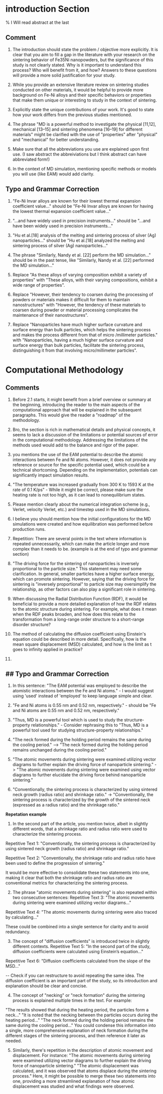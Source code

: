 # introduction Section
% I Will read abstract at the last

## Comment
1. The introduction should state the problem / objective more explicitly. It is clear that you aim to fill a gap in the literature with your research on the sintering behavior of Fe35Ni nanopowders, but the significance of this study is not clearly stated. Why is it important to understand this process? Who will benefit from it, and how? Answers to these questions will provide a more solid justification for your study.

2. While you provide an extensive literature review on sintering studies conducted on other materials, it would be helpful to provide more background on Fe-Ni alloys and their specific behaviors or properties that make them unique or interesting to study in the context of sintering.

3. Explicitly state the unique contributions of your work. It's good to state how your work differs from the previous studies mentioned.

4. The phrase "MD is a powerful method to investigate the physical [11,12], mechanical [13–15] and sintering phenomena [16–19] for different materials" might be clarified with the use of "properties" after "physical" and "mechanical" for better understanding.

5. Make sure that all the abbreviations you use are explained upon first use. (I saw abstract the abbreiviations but I think abstract can have abbreviated form!)

6. In the context of MD simulation, mentioning specific methods or models you will use (like EAM) would add clarity.


## Typo and Grammar Correction

1. "Fe-Ni Invar alloys are known for their lowest thermal expansion coefficient value..." should be "Fe-Ni Invar alloys are known for having the lowest thermal expansion coefficient value..."

2. "...and have widely used in precision instruments..." should be "...and have been widely used in precision instruments..."

3. "Hu et al.[18] analysis of the melting and sintering process of silver (Ag) nanoparticles..." should be "Hu et al.[18] analyzed the melting and sintering process of silver (Ag) nanoparticles..."

4. The phrase "Similarly, Nandy et al. [22] perform the MD simulation..." should be in the past tense, like "Similarly, Nandy et al. [22] performed the MD simulation..."

5. Replace "As these alloys of varying composition exhibit a variety of properties" with "These alloys, with their varying compositions, exhibit a wide range of properties".

6. Replace "However, their tendency to coarsen during the processing of powders or materials makes it difficult for them to maintain nanostructures" with "However, the tendency of these materials to coarsen during powder or material processing complicates the maintenance of their nanostructures".

7. Replace "Nanoparticles have much higher surface curvature and surface energy than bulk particles, which helps the sintering process and makes the process different from that of micro /millimeter particles." with "Nanoparticles, having a much higher surface curvature and surface energy than bulk particles, facilitate the sintering process, distinguishing it from that involving micro/millimeter particles".


# Computational Methodology

## Comments

1. Before 2.1 starts, it might benefit from a brief overview or summary at the beginning, introducing the reader to the main aspects of the computational approach that will be explained in the subsequent paragraphs. This would give the reader a "roadmap" of the methodology.

2. Bro, the section is rich in mathematical details and physical concepts, it seems to lack a discussion of the limitations or potential sources of error in the computational methodology. Addressing the limitations of the methods used would add to the balance and rigor of the paper.

3. you mentions the use of the EAM potential to describe the atomic interactions between Fe and Ni atoms. However, it does not provide any reference or source for the specific potential used, which could be a technical shortcoming. Depending on the implementation, potentials can significantly impact simulation results.

4. "The temperature was increased gradually from 300 K to 1593 K at the rate of 0.1 K/ps" - While it might be correct, please make sure the heating rate is not too high, as it can lead to nonequilibrium states.

5. Please mention clearly about the numerical integration scheme (e.g., Verlet, velocity Verlet, etc.) and timestep used in the MD simulations.

6. I believe you should mention how the initial configurations for the MD simulations were created and how equilibration was performed before production runs.

7. Repetition: There are several points in the text where information is repeated unnecessarily, which can make the article longer and more complex than it needs to be. (example is at the end of typo and grammar section)

8. "The driving force for the sintering of nanoparticles is inversely proportional to the particle size." This statement may need some clarification. In general, smaller particles have a higher surface energy, which can promote sintering. However, saying that the driving force for sintering is "inversely proportional" to particle size may oversimplify the relationship, as other factors can also play a significant role in sintering.

9. When discussing the Radial Distribution Function (RDF), it would be beneficial to provide a more detailed explanation of how the RDF relates to the atomic structure during sintering. For example, what does it mean when the RDF peaks broaden, and how does this relate to the transformation from a long-range order structure to a short-range disorder structure?

10. The method of calculating the diffusion coefficient using Einstein's equation could be described in more detail. Specifically, how is the mean square displacement (MSD) calculated, and how is the limit as t goes to infinity applied in practice?

11. 


## ## Typo and Grammar Correction

1. In this sentence: "The EAM potential was employed to describe the atomistic interactions between the Fe and Ni atoms." - I would suggest using 'used' instead of 'employed' to keep language simple and clear.

2. "Fe and Ni atoms is 0.55 nm and 0.52 nm, respectively." - should be "Fe and Ni atoms are 0.55 nm and 0.52 nm, respectively."

3. "Thus, MD is a powerful tool which is used to study the structure-property relationships." - Consider rephrasing this to "Thus, MD is a powerful tool used for studying structure-property relationships."

4. "The neck formed during the holding period remains the same during the cooling period." --> "The neck formed during the holding period remains unchanged during the cooling period."

5. "The atomic movements during sintering were examined utilizing vector diagrams to further explain the driving force of nanoparticle sintering." -> "The atomic movements during sintering were examined using vector diagrams to further elucidate the driving force behind nanoparticle sintering."

6. "Conventionally, the sintering process is characterized by using sintered neck growth (radius ratio) and shrinkage ratio." -> "Conventionally, the sintering process is characterized by the growth of the sintered neck (expressed as a radius ratio) and the shrinkage ratio."



**Repetation example**

1. In the second part of the article, you mention twice, albeit in slightly different words, that a shrinkage ratio and radius ratio were used to characterize the sintering process.

Repetitive Text 1:
"Conventionally, the sintering process is characterized by using sintered neck growth (radius ratio) and shrinkage ratio."

Repetitive Text 2:
"Conventionally, the shrinkage ratio and radius ratio have been used to define the progression of sintering."

It would be more effective to consolidate these two statements into one, making it clear that both the shrinkage ratio and radius ratio are conventional metrics for characterizing the sintering process.


2. The phrase "atomic movements during sintering" is also repeated within two consecutive sentences:
Repetitive Text 3:
"The atomic movements during sintering were examined utilizing vector diagrams..."

Repetitive Text 4:
"The atomic movements during sintering were also traced by calculating..."

These could be combined into a single sentence for clarity and to avoid redundancy.

3. The concept of "diffusion coefficients" is introduced twice in slightly different contexts.
Repetitive Text 5:
"In the second part of the study, diffusion coefficients were calculated using Einstein’s equation..."

Repetitive Text 6:
"Diffusion coefficients calculated from the slope of the MSD..."


-- Check if you can restructure to avoid repeating the same idea.
The diffusion coefficient is an important part of the study, so its introduction and explanation should be clear and concise.


4. The concept of "necking" or "neck formation" during the sintering process is explained multiple times in the text. For example:

"The results showed that during the heating period, the particles form a neck..."
"It is noted that the necking between the particles occurs during the heating period..."
"The neck formed during the holding period remains the same during the cooling period..."
You could condense this information into a single, more comprehensive explanation of neck formation during the different stages of the sintering process, and then reference it later as needed.

5. Similarly, there's repetition in the description of atomic movement and displacement. For instance:
"The atomic movements during sintering were examined utilizing vector diagrams to further explain the driving force of nanoparticle sintering."
"The atomic displacement was calculated, and it was observed that atoms displace during the sintering process."
Here, it might be possible to merge these two statements into one, providing a more streamlined explanation of how atomic displacement was studied and what findings were observed.
